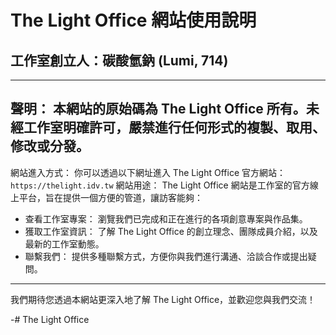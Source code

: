 # The Light Office 網站使用說明
## 工作室創立人：碳酸氫鈉 (Lumi, 714)
---
聲明：
本網站的原始碼為 The Light Office 所有。未經工作室明確許可，嚴禁進行任何形式的複製、取用、修改或分發。
---
網站進入方式：
你可以透過以下網址進入 The Light Office 官方網站：
`https://thelight.idv.tw`
網站用途：
The Light Office 網站是工作室的官方線上平台，旨在提供一個方便的管道，讓訪客能夠：
- 查看工作室專案： 瀏覽我們已完成和正在進行的各項創意專案與作品集。
- 獲取工作室資訊： 了解 The Light Office 的創立理念、團隊成員介紹，以及最新的工作室動態。
- 聯繫我們： 提供多種聯繫方式，方便你與我們進行溝通、洽談合作或提出疑問。

***

我們期待您透過本網站更深入地了解 The Light Office，並歡迎您與我們交流！

-# The Light Office
